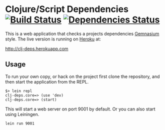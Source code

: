 
# Clojure/Script Dependencies [![Build Status](https://api.travis-ci.org/rodnaph/clj-deps.png)](http://travis-ci.org/rodnaph/clj-deps) [![Dependencies Status](http://clj-deps.herokuapp.com/github/rodnaph/clj-deps/status.png)](http://clj-deps.herokuapp.com/github/rodnaph/clj-deps)

This is a web application that checks a projects dependencies [Gemnasium](https://gemnasium.com/) style. The 
live version is running on [Heroku](http://heroku.com) at:

http://clj-deps.herokuapp.com

## Usage

To run your own copy, or hack on the project first clone the repository, and then start the application from the REPL.

```
$> lein repl
clj-deps.core=> (use 'dev)
clj-deps.core=> (start)
```

This will start a web server on port 9001 by default. Or you can also start using Leiningen.

```
lein run 9001
```


